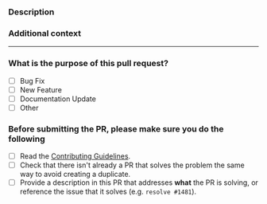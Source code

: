 <!-- Thank you for contributing! -->

### Description
<!-- Say something about "what" this PR is doing -->

### Additional context
<!-- Anything else you want to add? -->

---

### What is the purpose of this pull request?

- [ ] Bug Fix
- [ ] New Feature
- [ ] Documentation Update
- [ ] Other

### Before submitting the PR, please make sure you do the following

- [ ] Read the [Contributing Guidelines](https://github.com/JacobLinCool/Universal-Data-Structures/blob/main/CONTRIBUTING.md).
- [ ] Check that there isn't already a PR that solves the problem the same way to avoid creating a duplicate.
- [ ] Provide a description in this PR that addresses **what** the PR is solving, or reference the issue that it solves (e.g. `resolve #1481`).
